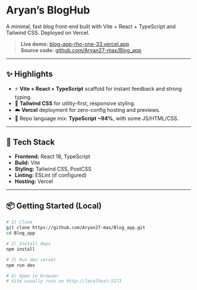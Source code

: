# Aryan’s BlogHub

A minimal, fast blog front-end built with Vite + React + TypeScript and Tailwind CSS. Deployed on Vercel.

> **Live demo:** [blog-app-rho-one-33.vercel.app](https://blog-app-rho-one-33.vercel.app)  
> **Source code:** [github.com/Aryan27-max/Blog_app](https://github.com/Aryan27-max/Blog_app)

---

## ✨ Highlights

- ⚡ **Vite + React + TypeScript** scaffold for instant feedback and strong typing.  
- 🎨 **Tailwind CSS** for utility-first, responsive styling.  
- ☁️ **Vercel** deployment for zero-config hosting and previews.  
- 🧰 Repo language mix: **TypeScript ~94%**, with some JS/HTML/CSS.

---

## 🧱 Tech Stack

- **Frontend:** React 18, TypeScript  
- **Build:** Vite  
- **Styling:** Tailwind CSS, PostCSS  
- **Linting:** ESLint (if configured)  
- **Hosting:** Vercel

---

## 📦 Getting Started (Local)

```bash
# 1) Clone
git clone https://github.com/Aryan27-max/Blog_app.git
cd Blog_app

# 2) Install deps
npm install

# 3) Run dev server
npm run dev

# 4) Open in browser
# Vite usually runs on http://localhost:5173
